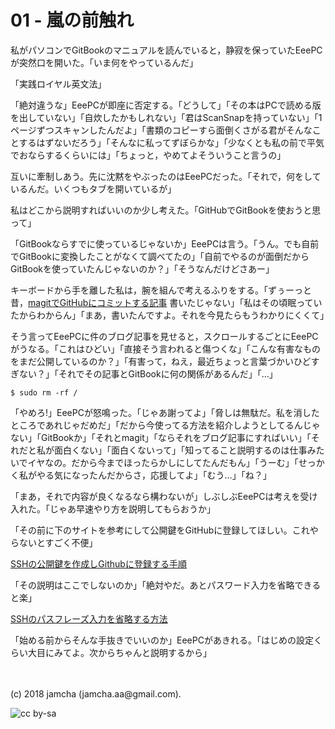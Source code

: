 

# 01 - 嵐の前触れ

私がパソコンでGitBookのマニュアルを読んでいると，静寂を保っていたEeePCが突然口を開いた。「いま何をやっているんだ」  

「実践ロイヤル英文法」  

「絶対違うな」EeePCが即座に否定する。「どうして」「その本はPCで読める版を出していない」「自炊したかもしれない」「君はScanSnapを持っていない」「1ページずつスキャンしたんだよ」「書類のコピーすら面倒くさがる君がそんなことするはずないだろう」「そんなに私ってずぼらかな」「少なくとも私の前で平気でおならするくらいには」「ちょっと，やめてよそういうこと言うの」  

互いに牽制しあう。先に沈黙をやぶったのはEeePCだった。「それで，何をしているんだ。いくつもタブを開いているが」  

私はどこから説明すればいいのか少し考えた。「GitHubでGitBookを使おうと思って」  

「GitBookならすでに使っているじゃないか」EeePCは言う。「うん。でも自前でGitBookに変換したことがなくて調べてたの」「自前でやるのが面倒だからGitBookを使っていたんじゃないのか？」「そうなんだけどさあー」  

キーボードから手を離した私は，腕を組んで考えるふりをする。「ずぅーっと昔，[magitでGitHubにコミットする記事](https://jamcha-aa.github.io/2016/08/31/orgmagit.html) 書いたじゃない」「私はその頃眠っていたからわからん」「まあ，書いたんですよ。それを今見たらもうわかりにくくて」  

そう言ってEeePCに件のブログ記事を見せると，スクロールするごとにEeePCがうなる。「これはひどい」「直接そう言われると傷つくな」「こんな有害なものをまだ公開しているのか？」「有害って，ねえ，最近ちょっと言葉づかいひどすぎない？」「それでその記事とGitBookに何の関係があるんだ」「…」  

    $ sudo rm -rf /

「やめろ!」EeePCが怒鳴った。「じゃあ謝ってよ」「脅しは無駄だ。私を消したところであれじゃだめだ」「だから今使ってる方法を紹介しようとしてるんじゃない」「GitBookか」「それとmagit」「ならそれをブログ記事にすればいい」「それだと私が面白くない」「面白くないって」「知ってること説明するのは仕事みたいでイヤなの。だから今までほったらかしにしてたんだもん」「うーむ」「せっかく私がやる気になったんだからさ，応援してよ」「むう…」「ね？」  

「まあ，それで内容が良くなるなら構わないが」しぶしぶEeePCは考えを受け入れた。「じゃあ早速やり方を説明してもらおうか」  

「その前に下のサイトを参考にして公開鍵をGitHubに登録してほしい。これやらないとすごく不便」  

[SSHの公開鍵を作成しGithubに登録する手順](http://monsat.hatenablog.com/entry/generating-ssh-keys-for-github)  

「その説明はここでしないのか」「絶対やだ。あとパスワード入力を省略できると楽」  

[SSHのパスフレーズ入力を省略する方法](http://h2plus.biz/hiromitsu/entry/791)  

「始める前からそんな手抜きでいいのか」EeePCがあきれる。「はじめの設定くらい大目にみてよ。次からちゃんと説明するから」  

<br>  
<br>  
(c) 2018 jamcha (jamcha.aa@gmail.com).  

![cc by-sa](http://i.creativecommons.org/l/by-sa/4.0/88x31.png)  

